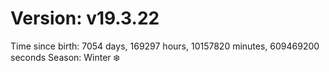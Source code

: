 # Version: v19.3.22
Time since birth: 7054 days, 169297 hours, 10157820 minutes, 609469200 seconds
Season: Winter ❄️
